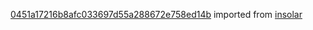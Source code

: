 [0451a17216b8afc033697d55a288672e758ed14b](https://github.com/insolar/insolar/commit/0451a17216b8afc033697d55a288672e758ed14b) imported from [insolar](https://github.com/insolar/insolar)
